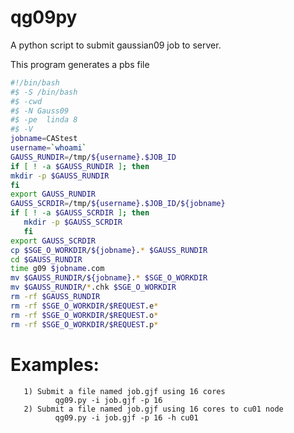 # qg09py

A python script to submit gaussian09 job to server.

This program generates a pbs file


```bash
#!/bin/bash
#$ -S /bin/bash
#$ -cwd
#$ -N Gauss09
#$ -pe  linda 8
#$ -V
jobname=CAStest
username=`whoami`
GAUSS_RUNDIR=/tmp/${username}.$JOB_ID 
if [ ! -a $GAUSS_RUNDIR ]; then
mkdir -p $GAUSS_RUNDIR 
fi
export GAUSS_RUNDIR
GAUSS_SCRDIR=/tmp/${username}.$JOB_ID/${jobname} 
if [ ! -a $GAUSS_SCRDIR ]; then 
   mkdir -p $GAUSS_SCRDIR 
   fi  
export GAUSS_SCRDIR
cp $SGE_O_WORKDIR/${jobname}.* $GAUSS_RUNDIR
cd $GAUSS_RUNDIR
time g09 $jobname.com
mv $GAUSS_RUNDIR/${jobname}.* $SGE_O_WORKDIR
mv $GAUSS_RUNDIR/*.chk $SGE_O_WORKDIR
rm -rf $GAUSS_RUNDIR
rm -rf $SGE_O_WORKDIR/$REQUEST.e*
rm -rf $SGE_O_WORKDIR/$REQUEST.o*
rm -rf $SGE_O_WORKDIR/$REQUEST.p*
```
       
       
# Examples:
       1) Submit a file named job.gjf using 16 cores
              qg09.py -i job.gjf -p 16
       2) Submit a file named job.gjf using 16 cores to cu01 node
              qg09.py -i job.gjf -p 16 -h cu01
